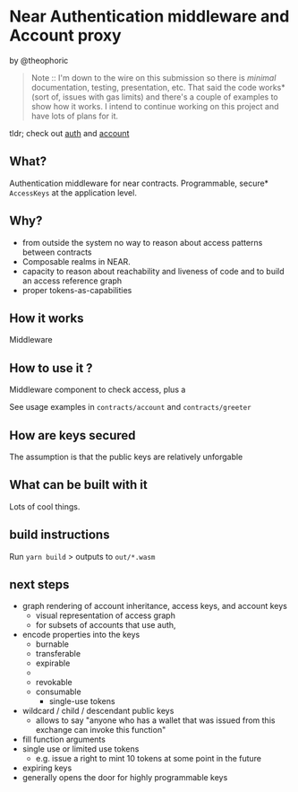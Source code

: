 # Near Authentication middleware and Account proxy
by @theophoric
> Note :: I'm down to the wire on this submission so there is _minimal_ documentation, testing, presentation, etc.  That said the code works* (sort of, issues with gas limits) and there's a couple of examples to show how it works.  I intend to continue working on this project and have lots of plans for it.  

tldr; check out [auth](/contracts/auth/main.ts) and [account](/contracts/account/main.ts)

## What?

Authentication middleware for near contracts.  Programmable, secure* `AccessKeys` at the application level.

## Why?

- from outside the system no way to reason about access patterns between contracts
- Composable realms in NEAR.
- capacity to reason about reachability and liveness of code and to build an access reference graph
- proper tokens-as-capabilities

## How it works

Middleware

## How to use it ?

Middleware component to check access, plus a 

See usage examples in `contracts/account` and `contracts/greeter`

## How are keys secured

The assumption is that the public keys are relatively unforgable

## What can be built with it 

Lots of cool things.

## build instructions

Run `yarn build` > outputs to `out/*.wasm`


## next steps


- graph rendering of account inheritance, access keys, and account keys 
  - visual representation of access graph
  - for subsets of accounts that use auth,
- encode properties into the keys 
  - burnable
  - transferable
  - expirable
  - 
  - revokable
  - consumable
    - single-use tokens 
- wildcard / child / descendant public keys
  - allows to say "anyone who has a wallet that was issued from this exchange can invoke this function" 
- fill function arguments
- single use or limited use tokens
  - e.g. issue a right to mint 10 tokens at some point in the future
- expiring keys
- generally opens the door for highly programmable keys



